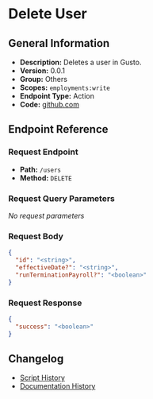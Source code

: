 # Delete User

## General Information

- **Description:** Deletes a user in Gusto.
- **Version:** 0.0.1
- **Group:** Others
- **Scopes:** `employments:write`
- **Endpoint Type:** Action
- **Code:** [github.com](https://github.com/NangoHQ/integration-templates/tree/main/integrations/gusto-demo/actions/delete-user.ts)


## Endpoint Reference

### Request Endpoint

- **Path:** `/users`
- **Method:** `DELETE`

### Request Query Parameters

_No request parameters_

### Request Body

```json
{
  "id": "<string>",
  "effectiveDate?": "<string>",
  "runTerminationPayroll?": "<boolean>"
}
```

### Request Response

```json
{
  "success": "<boolean>"
}
```

## Changelog

- [Script History](https://github.com/NangoHQ/integration-templates/commits/main/integrations/gusto-demo/actions/delete-user.ts)
- [Documentation History](https://github.com/NangoHQ/integration-templates/commits/main/integrations/gusto-demo/actions/delete-user.md)

<!-- END  GENERATED CONTENT -->

